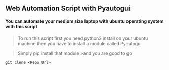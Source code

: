 ## Web Automation Script with Pyautogui

#### You can automate your medium size laptop with ubuntu operating system with this script 

>To run this script first you need python3 install on your ubuntu machine then you have to install a module called Pyautogui 

>Simply pip install that module >and you are good to go 

```git clone <Repo Url>```
